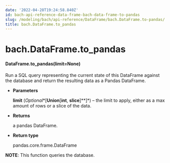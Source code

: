 ```yaml
---
date: '2022-04-28T19:24:58.840Z'
id: bach-api-reference-data-frame-bach-data-frame-to-pandas
slug: /modeling/bach/api-reference/DataFrame/bach.DataFrame.to-pandas/
title: bach.DataFrame.to_pandas
---
```


# bach.DataFrame.to_pandas


#### DataFrame.to_pandas(limit=None)
Run a SQL query representing the current state of this DataFrame against the database and return the
resulting data as a Pandas DataFrame.


* **Parameters**

    **limit** (*Optional**[**Union**[**int**, **slice**]**]*) – the limit to apply, either as a max amount of rows or a slice of the data.



* **Returns**

    a pandas DataFrame.



* **Return type**

    pandas.core.frame.DataFrame


**NOTE**: This function queries the database.

<!-- !! processed by numpydoc !! -->
